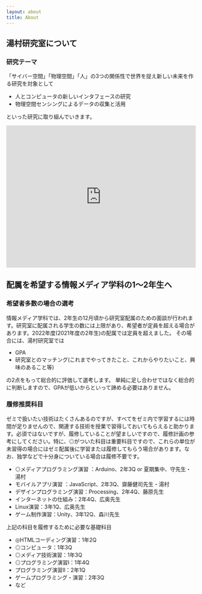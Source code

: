 ```yaml
---
layout: about
title: About
---
```


## 湯村研究室について
### 研究テーマ
「サイバー空間」「物理空間」「人」の3つの関係性で世界を捉え新しい未来を作る研究を対象として
- 人とコンピュータの新しいインタフェースの研究
- 物理空間センシングによるデータの収集と活用

といった研究に取り組んでいきます。

<div style="left: 0; width: 100%; height: 0; position: relative; padding-bottom: 74.9296%;"><iframe src="https://speakerdeck.com/player/12c9a42806934221a65ef40f6fcd1d49" style="border: 0; top: 0; left: 0; width: 100%; height: 100%; position: absolute;" allowfullscreen scrolling="no" allow="encrypted-media"></iframe></div>



## 配属を希望する情報メディア学科の1〜2年生へ
### 希望者多数の場合の選考
情報メディア学科では、2年生の12月頃から研究室配属のための面談が行われます。研究室に配属される学生の数には上限があり、希望者が定員を超える場合があります。2022年度(2021年度の2年生)の配属では定員を超えました。
その場合には、湯村研究室では

- GPA
- 研究室とのマッチング(これまでやってきたこと、これからやりたいこと、興味のあること等)

の2点をもって総合的に評価して選考します。
単純に足し合わせではなく総合的に判断しますので、GPAが低いからといって諦める必要はありません。


### 履修推奨科目
ゼミで扱いたい技術はたくさんあるのですが、すべてをゼミ内で学習するには時間が足りませんので、関連する技術を授業で習得しておいてもらえると助かります。必須ではないですが、履修していることが望ましいですので、履修計画の参考にしてください。特に、◎がついた科目は重要科目ですので、これらの単位が未習得の場合にはゼミ配属後に学習または履修してもらう場合があります。なお、独学などで十分身についている場合は履修不要です。
- ◎メディアプログラミング演習 ：Arduino、2年3Q or 夏期集中、守先生・湯村
- モバイルアプリ演習 ：JavaScript、2年3Q、齋藤健司先生・湯村
- デザインプログラミング演習：Processing、2年4Q、藤原先生
- インターネットの仕組み：2年4Q、広奥先生
- Linux演習：3年1Q、広奥先生
- ゲーム制作演習：Unity、3年12Q、森川先生

上記の科目を履修するために必要な基礎科目
- ◎HTMLコーディング演習：1年2Q
- ◎コンピュータ：1年3Q
- ◎メディア技術演習：1年3Q
- ◎プログラミング演習I：1年4Q
- プログラミング演習II：2年1Q
- ゲームプログラミング・演習：2年3Q
- など